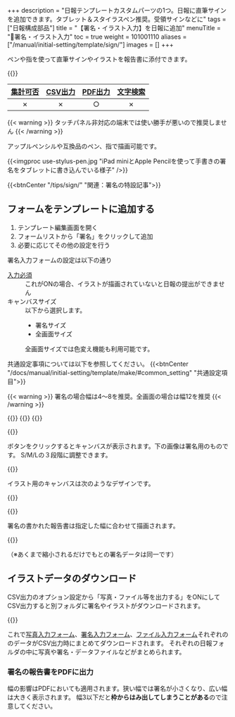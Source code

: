 +++
description = "日報テンプレートカスタムパーツの1つ。日報に直筆サインを追加できます。タブレット＆スタイラスペン推奨。受領サインなどに"
tags = ["日報構成部品"]
title = "【署名・イラスト入力】を日報に追加"
menuTitle = "🧩署名・イラスト入力"
toc = true
weight = 101001110
aliases = ["/manual/initial-setting/template/sign/"]
images = []
+++

ペンや指を使って直筆サインやイラストを報告書に添付できます。

{{<icatch filename="input-method-pen" msg="直筆サインや 手書きのイラストに" title="署名入力フォーム" fontsize="30px" alice="tablet">}}

|[集計可否](/docs/manual/analytics/)|[CSV出力](/docs/manual/analytics/csv/)|[PDF出力](/docs/manual/read-report/pdf/)|[文字検索](/docs/manual/read-report/list/)|
|:---:|:---:|:---:|:---:|
|✗|✗|○|✗|

{{< warning >}}
タッチパネル非対応の端末では使い勝手が悪いので推奨しません
{{< /warning >}}

アップルペンシルや互換品のペン、指で描画可能です。

{{<imgproc use-stylus-pen.jpg "iPad miniとApple Pencilを使って手書きの署名をタブレットに書き込んでいる様子" />}}

{{<btnCenter "/tips/sign/" "関連：署名の特設記事">}}


## フォームをテンプレートに追加する

1. テンプレート編集画面を開く
1. フォームリストから「署名」をクリックして追加
1. 必要に応じてその他の設定を行う


署名入力フォームの設定は以下の通り

<dl class="basic">
  <dt><a href="/tips/required/">入力必須</a></dt>
  <dd>これがONの場合、イラストが描画されていないと日報の提出ができません</dd>
  <dt>キャンバスサイズ</dt>
  <dd>以下から選択します。<ul><li>署名サイズ</li><li>全画面サイズ</li></ul>全画面サイズでは色変え機能も利用可能です。</dd>
</dl>

共通設定事項については以下を参照してください。
{{<btnCenter "/docs/manual/initial-setting/template/make/#common_setting" "共通設定項目">}}

{{< warning >}}
署名の場合幅は4〜8を推奨。全画面の場合は幅12を推奨
{{< /warning >}}

{{<appscreen filename="edit-report-template" title="署名入力フォームだけで構成された日報テンプレートを作成しました。この例をもとに入力・出力画面をご紹介していきます">}}
{{<nextArrow>}}
{{<appscreen filename="input" title="日報作成画面。署名ボタンをタップして署名入力ウインドウがポップ表示されます">}}

{{<nextArrow>}}

ボタンをクリックするとキャンバスが表示されます。下の画像は署名用のものです。
S/M/Lの３段階に調整できます。

{{<appscreen filename="write-signature" title="署名をスタイラスペンで書く">}}

イラスト用のキャンバスは次のようなデザインです。

{{<appscreen filename="draw-stylus-pen" title="イラスト用キャンバスの画面。カラーパレットや線の太さを調整するボタンなどが表示されている">}}

{{<nextArrow>}}

署名の書かれた報告書は指定した幅に合わせて描画されます。

{{<appscreen filename="post" title="署名入力フォームを含んだ日報を受信したときの見え方">}}

（※あくまで縮小されるだけでもとの署名データは同一です）

## イラストデータのダウンロード

CSV出力のオプション設定から「写真・ファイル等を出力する」をONにしてCSV出力すると別フォルダに署名やイラストがダウンロードされます。


{{<appscreen filename="download" title="バイナリファイルを一括ダウンロード">}}

これで[写真入力フォーム](/docs/manual/initial-setting/template/picture/)、[署名入力フォーム](/docs/manual/initial-setting/template/sign/)、[ファイル入力フォーム](/docs/manual/initial-setting/template/file/)それぞれののデータがCSV出力時にまとめてダウンロードされます。
それぞれの日報フォルダの中に写真や署名・データファイルなどがまとめられます。

### 署名の報告書をPDFに出力

幅の影響はPDFにおいても適用されます。狭い幅では署名が小さくなり、広い幅は大きく表示されます。
幅3以下だと**枠からはみ出してしまうことがある**ので注意してください。
